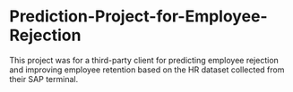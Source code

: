 # Prediction-Project-for-Employee-Rejection

This project was for a third-party client for predicting employee rejection and improving employee retention based on the HR dataset collected from their SAP terminal.
